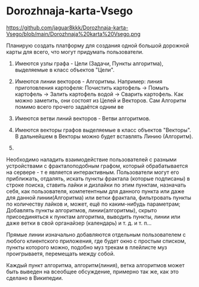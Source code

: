 # Dorozhnaja-karta-Vsego
https://github.com/jaguar8kkk/Dorozhnaja-karta-Vsego/blob/main/Dorozhnaja%20karta%20Vsego.png

Планирую создать платформу для создания одной большой дорожной карты для всего, что могут придумать пользователи.

1. Имеются узлы графа - Цели (Задачи, Пункты алгоритма), выделяемые в класс объектов "Цели".
2. Имеются линии векторов - Алгоритмы. Например: линия приготовления картофеля: Почистить картофель -> Помыть картофель -> Залить картофель водой -> Сварить картофель. Как можно заметить, они состоят из Целей и Векторов. Сам Алгоритм помимо всего прочего задаётся одним ве
3. Имеются ветви линий векторов - Ветви алгоритмов.


3. Имеются векторы графов выделяемые в класс объектов "Векторы". В дальнейшем в Векторы можно будет вставлять Линию (Алгоритм).
4. 

Необходимо наладить взаимодействие пользователей с разными устройствами с фракталоподобным графом, который обрабатывается на сервере - т е является интерактивным. Пользователи могут его приближать, отдалять, искать пункты фрактала (которые подписаны) в строке поиска, ставить лайки и дизлайки по этим пунктам, назначать себя, как пользователя, компетентным для данного пункта или даже для данной линии(Алгоритма) или ветки фрактала, фильтровать пункты по количеству лайков и, может, ещё по каким-нибудь параметрам; Добавлять пункты алгоритмов, линии(алгоритмы), скрыто присоединяться к пунктам алгоритма, выводить пункты, линии или даже ветки в свой органайзер (календарь) и т. д. и т. п...

Прямые линии изначально добавляются отдельным пользователем с любого клиентского приложения, где будет окно с простым списком, пункты которого можно, подобно муз трекам в плейлисте муз проигрываетя, перемещать между собой.

Каждый пункт алгоритма, алгоритм(линия), ветка алгоритмов может быть выведен на всеобщее обсуждение, примерно так же, как это сделано в Википедии.
